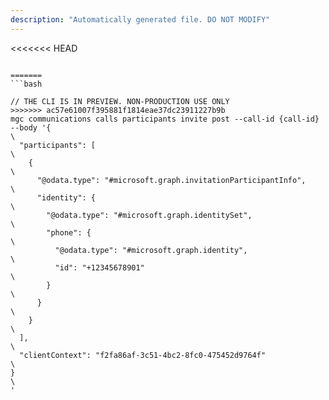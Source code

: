 ```yaml
---
description: "Automatically generated file. DO NOT MODIFY"
---
```


<<<<<<< HEAD
```cli

=======
```bash

// THE CLI IS IN PREVIEW. NON-PRODUCTION USE ONLY
>>>>>>> ac57e61007f395881f1814eae37dc23911227b9b
mgc communications calls participants invite post --call-id {call-id} --body '{\
  "participants": [\
    {\
      "@odata.type": "#microsoft.graph.invitationParticipantInfo",\
      "identity": {\
        "@odata.type": "#microsoft.graph.identitySet",\
        "phone": {\
          "@odata.type": "#microsoft.graph.identity",\
          "id": "+12345678901"\
        }\
      }\
    }\
  ],\
  "clientContext": "f2fa86af-3c51-4bc2-8fc0-475452d9764f"\
}\
'

```